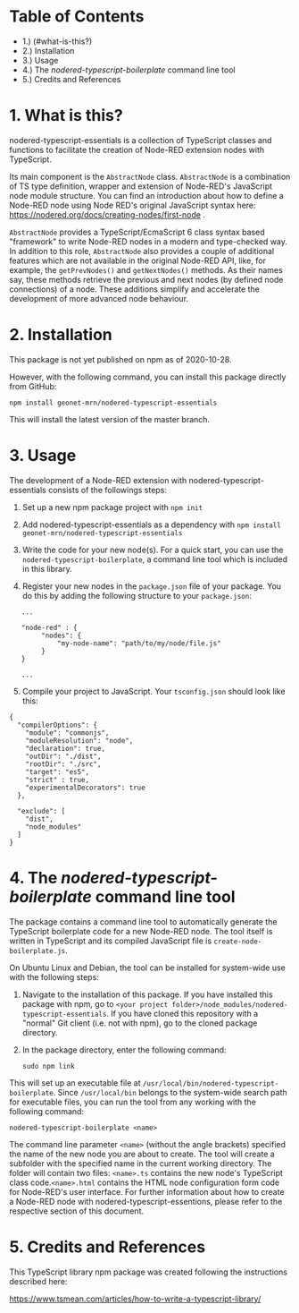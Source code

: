 
# Table of Contents
-  1.) (#what-is-this?)
-  2.) Installation
-  3.) Usage
-  4.) The *nodered-typescript-boilerplate* command line tool
-  5.) Credits and References

# 1. What is this?
nodered-typescript-essentials is a collection of TypeScript classes and functions to facilitate the creation of Node-RED extension nodes with TypeScript. 

Its main component is the `AbstractNode` class. `AbstractNode` is a combination of TS type definition, wrapper and extension of Node-RED's JavaScript node module structure. You can find an introduction about how to define a Node-RED node using Node RED's original JavaScript syntax here: https://nodered.org/docs/creating-nodes/first-node .

`AbstractNode` provides a TypeScript/EcmaScript 6 class syntax based "framework" to write Node-RED nodes in a modern and type-checked way. In addition to this role, `AbstractNode` also provides a couple of additional features which are not available in the original Node-RED API, like, for example, the `getPrevNodes()` and `getNextNodes()` methods. As their names say, these methods retrieve the previous and next nodes (by defined node connections) of a node. These additions simplify and accelerate the development of more advanced node behaviour.

# 2. Installation

This package is not yet published on npm as of 2020-10-28.

However, with the following command, you can install this package directly from GitHub:

`npm install geonet-mrn/nodered-typescript-essentials`

This will install the latest version of the master branch.

# 3. Usage

The development of a Node-RED extension with nodered-typescript-essentials consists of the followings steps:

1. Set up a new npm package project with `npm init`


2. Add nodered-typescript-essentials as a dependency with `npm install geonet-mrn/nodered-typescript-essentials`

3. Write the code for your new node(s). For a quick start, you can use the `nodered-typescript-boilerplate`, a command line tool which is included in this library.

4. Register your new nodes in the `package.json` file of your package. You do this by adding the following structure to  your `package.json`:

```
   ...

   "node-red" : {
        "nodes": {
            "my-node-name": "path/to/my/node/file.js"
        }
   }   
   
   ...
```

5. Compile your project to JavaScript. Your `tsconfig.json` should look like this:

```
{
  "compilerOptions": {
    "module": "commonjs",
    "moduleResolution": "node",
    "declaration": true,
    "outDir": "./dist",
    "rootDir": "./src",
    "target": "es5",
    "strict" : true,
    "experimentalDecorators": true   
  },
  
  "exclude": [
    "dist",
    "node_modules"
  ]
}
```

# 4. The *nodered-typescript-boilerplate* command line tool

The package contains a command line tool to automatically generate the TypeScript boilerplate code for a new Node-RED node. The tool itself is written in TypeScript and its compiled JavaScript file is `create-node-boilerplate.js`.

On Ubuntu Linux and Debian, the tool can be installed for system-wide use with the following steps:

1. Navigate to the installation of this package. If you have installed this package with npm, go to `<your project folder>/node_modules/nodered-typescript-essentials`. If you have cloned this repository with a "normal" Git client (i.e. not with npm), go to the cloned package directory.

2. In the package directory, enter the following command:

   `sudo npm link`

This will set up an executable file at `/usr/local/bin/nodered-typescript-boilerplate`. Since `/usr/local/bin` belongs to the system-wide search path for executable files, you can run the tool from any working with the following command:

`nodered-typescript-boilerplate <name>`

The command line parameter `<name>` (without the angle brackets) specified the name of the new node you are about to create. The tool will create a subfolder with the specified name in the current working directory. The folder will contain two files: `<name>.ts` contains the new node's TypeScript class code.`<name>.html` contains the HTML node configuration form code for Node-RED's user interface. For further information about how to create a Node-RED node with nodered-typescript-essentions, please refer to the respective section of this document.






# 5. Credits and References

This TypeScript library npm package was created following the instructions described here:

https://www.tsmean.com/articles/how-to-write-a-typescript-library/
